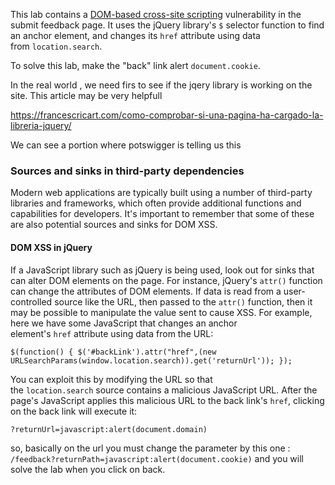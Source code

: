 
This lab contains a [DOM-based cross-site scripting](https://portswigger.net/web-security/cross-site-scripting/dom-based) vulnerability in the submit feedback page. It uses the jQuery library's `$` selector function to find an anchor element, and changes its `href` attribute using data from `location.search`.

To solve this lab, make the "back" link alert `document.cookie`.



In the real world , we need firs to see if the jqery library is working on the site. This article may be very helpfull


https://francescricart.com/como-comprobar-si-una-pagina-ha-cargado-la-libreria-jquery/


We can see a portion where potswigger is telling us this

### Sources and sinks in third-party dependencies

Modern web applications are typically built using a number of third-party libraries and frameworks, which often provide additional functions and capabilities for developers. It's important to remember that some of these are also potential sources and sinks for DOM XSS.

#### DOM XSS in jQuery

If a JavaScript library such as jQuery is being used, look out for sinks that can alter DOM elements on the page. For instance, jQuery's `attr()` function can change the attributes of DOM elements. If data is read from a user-controlled source like the URL, then passed to the `attr()` function, then it may be possible to manipulate the value sent to cause XSS. For example, here we have some JavaScript that changes an anchor element's `href` attribute using data from the URL:

`$(function() { $('#backLink').attr("href",(new URLSearchParams(window.location.search)).get('returnUrl')); });`

You can exploit this by modifying the URL so that the `location.search` source contains a malicious JavaScript URL. After the page's JavaScript applies this malicious URL to the back link's `href`, clicking on the back link will execute it:

`?returnUrl=javascript:alert(document.domain)`


so, basically on the url you must change the parameter by this one :
```/feedback?returnPath=javascript:alert(document.cookie)``` and you will solve the lab when you click on back.



